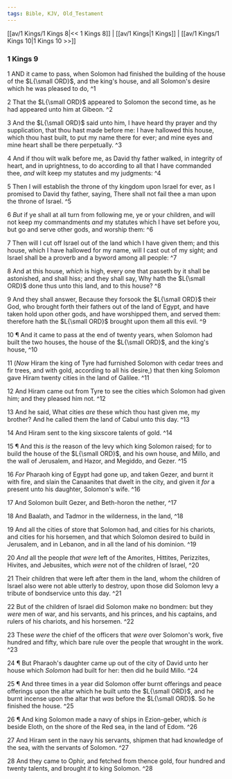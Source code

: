 ```yaml
---
tags: Bible, KJV, Old_Testament
---
```


[[av/1 Kings/1 Kings 8|<< 1 Kings 8]] | [[av/1 Kings|1 Kings]] | [[av/1 Kings/1 Kings 10|1 Kings 10 >>]]

### 1 Kings 9

1 AND it came to pass, when Solomon had finished the building of the house of the $L{\small ORD}$, and the king's house, and all Solomon's desire which he was pleased to do, ^1

2 That the $L{\small ORD}$ appeared to Solomon the second time, as he had appeared unto him at Gibeon. ^2

3 And the $L{\small ORD}$ said unto him, I have heard thy prayer and thy supplication, that thou hast made before me: I have hallowed this house, which thou hast built, to put my name there for ever; and mine eyes and mine heart shall be there perpetually. ^3

4 And if thou wilt walk before me, as David thy father walked, in integrity of heart, and in uprightness, to do according to all that I have commanded thee, _and_ wilt keep my statutes and my judgments: ^4

5 Then I will establish the throne of thy kingdom upon Israel for ever, as I promised to David thy father, saying, There shall not fail thee a man upon the throne of Israel. ^5

6 _But_ if ye shall at all turn from following me, ye or your children, and will not keep my commandments _and_ my statutes which I have set before you, but go and serve other gods, and worship them: ^6

7 Then will I cut off Israel out of the land which I have given them; and this house, which I have hallowed for my name, will I cast out of my sight; and Israel shall be a proverb and a byword among all people: ^7

8 And at this house, _which_ is high, every one that passeth by it shall be astonished, and shall hiss; and they shall say, Why hath the $L{\small ORD}$ done thus unto this land, and to this house? ^8

9 And they shall answer, Because they forsook the $L{\small ORD}$ their God, who brought forth their fathers out of the land of Egypt, and have taken hold upon other gods, and have worshipped them, and served them: therefore hath the $L{\small ORD}$ brought upon them all this evil. ^9

10 ¶ And it came to pass at the end of twenty years, when Solomon had built the two houses, the house of the $L{\small ORD}$, and the king's house, ^10

11 (_Now_ Hiram the king of Tyre had furnished Solomon with cedar trees and fir trees, and with gold, according to all his desire,) that then king Solomon gave Hiram twenty cities in the land of Galilee. ^11

12 And Hiram came out from Tyre to see the cities which Solomon had given him; and they pleased him not. ^12

13 And he said, What cities _are_ these which thou hast given me, my brother? And he called them the land of Cabul unto this day. ^13

14 And Hiram sent to the king sixscore talents of gold. ^14

15 ¶ And this _is_ the reason of the levy which king Solomon raised; for to build the house of the $L{\small ORD}$, and his own house, and Millo, and the wall of Jerusalem, and Hazor, and Megiddo, and Gezer. ^15

16 _For_ Pharaoh king of Egypt had gone up, and taken Gezer, and burnt it with fire, and slain the Canaanites that dwelt in the city, and given it _for_ a present unto his daughter, Solomon's wife. ^16

17 And Solomon built Gezer, and Beth-horon the nether, ^17

18 And Baalath, and Tadmor in the wilderness, in the land, ^18

19 And all the cities of store that Solomon had, and cities for his chariots, and cities for his horsemen, and that which Solomon desired to build in Jerusalem, and in Lebanon, and in all the land of his dominion. ^19

20 _And_ all the people _that_ _were_ left of the Amorites, Hittites, Perizzites, Hivites, and Jebusites, which _were_ not of the children of Israel, ^20

21 Their children that were left after them in the land, whom the children of Israel also were not able utterly to destroy, upon those did Solomon levy a tribute of bondservice unto this day. ^21

22 But of the children of Israel did Solomon make no bondmen: but they _were_ men of war, and his servants, and his princes, and his captains, and rulers of his chariots, and his horsemen. ^22

23 These _were_ the chief of the officers that _were_ over Solomon's work, five hundred and fifty, which bare rule over the people that wrought in the work. ^23

24 ¶ But Pharaoh's daughter came up out of the city of David unto her house which _Solomon_ had built for her: then did he build Millo. ^24

25 ¶ And three times in a year did Solomon offer burnt offerings and peace offerings upon the altar which he built unto the $L{\small ORD}$, and he burnt incense upon the altar that _was_ before the $L{\small ORD}$. So he finished the house. ^25

26 ¶ And king Solomon made a navy of ships in Ezion-geber, which _is_ beside Eloth, on the shore of the Red sea, in the land of Edom. ^26

27 And Hiram sent in the navy his servants, shipmen that had knowledge of the sea, with the servants of Solomon. ^27

28 And they came to Ophir, and fetched from thence gold, four hundred and twenty talents, and brought _it_ to king Solomon. ^28
